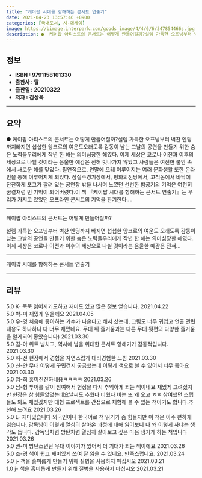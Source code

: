 ```yaml
---
title: "케이팝 시대를 항해하는 콘서트 연출기"
date: 2021-04-23 13:57:46 +0900
categories: [국내도서, 시-에세이]
image: https://bimage.interpark.com/goods_image/4/4/6/6/347854466s.jpg
description: ●  케이팝 아티스트의 콘서트는 어떻게 만들어질까?설렘 가득한 오프닝부터 벅찬 엔딩까지빠지면 섭섭한 앙코르의 여운도오래도록 감동이 남는 그날의 공연을 만들기 위한 숨은 노력들우리에게 작년 한 해는 의미심장한 해였다. 이제 세상은 코로나 이전과 이후의 세상으로 나뉠 것이라는 음울한 예감은 전혀 빗나가지 않
---
```


## **정보**

- **ISBN : 9791158161330**
- **출판사 : 달**
- **출판일 : 20210322**
- **저자 : 김상욱**

------



## **요약**

●  케이팝 아티스트의 콘서트는 어떻게 만들어질까?설렘 가득한 오프닝부터 벅찬 엔딩까지빠지면 섭섭한 앙코르의 여운도오래도록 감동이 남는 그날의 공연을 만들기 위한 숨은 노력들우리에게 작년 한 해는 의미심장한 해였다. 이제 세상은 코로나 이전과 이후의 세상으로 나뉠 것이라는 음울한 예감은 전혀 빗나가지 않았고 사람들은 여전한 불안 속에서 새로운 해를 맞았다. 필연적으로, 연말에 으레 이루어지는 여러 문화생활 또한 온라인을 통해 이루어지게 되었다. 잠실주경기장에서, 평화의전당에서, 고척돔에서 바닥에 잔잔하게 포그가 깔려 있는 공연장 밖을 나서며 느꼈던 선선한 밤공기의 기억은 여전히 꿈결처럼 먼 기억이 되어버렸다.이 책 『케이팝 시대를 항해하는 콘서트 연출기』는 우리가 가지고 있었던 오프라인 콘서트의 기억을 환기한다....

------

케이팝 아티스트의 콘서트는 어떻게 만들어질까?

설렘 가득한 오프닝부터 벅찬 엔딩까지
빠지면 섭섭한 앙코르의 여운도
오래도록 감동이 남는 그날의 공연을 만들기 위한 숨은 노력들우리에게 작년 한 해는 의미심장한 해였다. 이제 세상은 코로나 이전과 이후의 세상으로 나뉠 것이라는 음울한 예감은 전혀... 

------


케이팝 시대를 항해하는 콘서트 연출기 

------


## **리뷰** 

5.0 K- 쭉쭉 읽어지기도하고 재미도 있고 많은 정보 얻습니다. 2021.04.22 <br/>5.0 박-미 재밌게 읽을께요 2021.04.05 <br/>5.0 우-영 처음에 좋아하는 가수가 나온다고 해서 샀는데, 그림도 너무 귀엽고 연출 관련 내용도 하나하나 다 너무 재밌네요. 무대 위 즐거움과는 다른 무대 뒷편의 다양한 즐거움을 알게되어 좋았습니다) 2021.03.30 <br/>5.0 김-아 위트 넘치고, 역사에 남을 위대한 콘서트 항해기가 감동적입니다.  2021.03.30 <br/>5.0 허-선 현장에서 경험을 자연스럽게 대리경험한 느낌 2021.03.30 <br/>5.0 신-얀 무대 어떻게 꾸민건지 궁금했는데 이맇게 책으로 볼 수 있어서 너무 좋아요 2021.03.30 <br/>5.0 임-희 흥미진진하네용ㅋㅋㅋㅋ 2021.03.26 <br/>5.0 남-형 투어를 같이 참여해서 현장을 다시 추억하게 되는 책이네요 재밌게 그려졌지만 현장은 참 힘들었었는데요날씨도 추웠다 더웠다 비는 또 왜 오고 ㅎㅎ 참여했던 스탭들도 봐도 재밌겠지만 대형 프로젝트를 간접으로 체험해 볼 수 있는 책이기도 합니다.추천해 드려요 2021.03.26 <br/>5.0 L- 재미있습니다
외국인이니 한국어로 책 읽기가 좀 힘들지만 이 책은 아주 편하게 읽습니다.
감독님이 이렇게 열심히 살아온 과정에 대해 읽어보니 나 왜 이렇게 사냐는 생각도 듭니다.
감독님처럼 방탄처럼 열심히 살아보고 싶은 마음 생기게 하는 책입니다 2021.03.26 <br/>5.0 권-미 방탄소년단 무대 이야기가 있어서 더 기대가 되는 책이에요 2021.03.26 <br/>5.0 조-경 책이 쉽고 재미있게 쓰여 잘 읽을 수 있네요. 만족스럽네요. 2021.03.24 <br/>5.0 j- 책을 흥미롭게 만들기 위해 질병을 사용하지 마십시오 2021.03.21 <br/>1.0 j- 책을 흥미롭게 만들기 위해 질병을 사용하지 마십시오 2021.03.21 <br/>